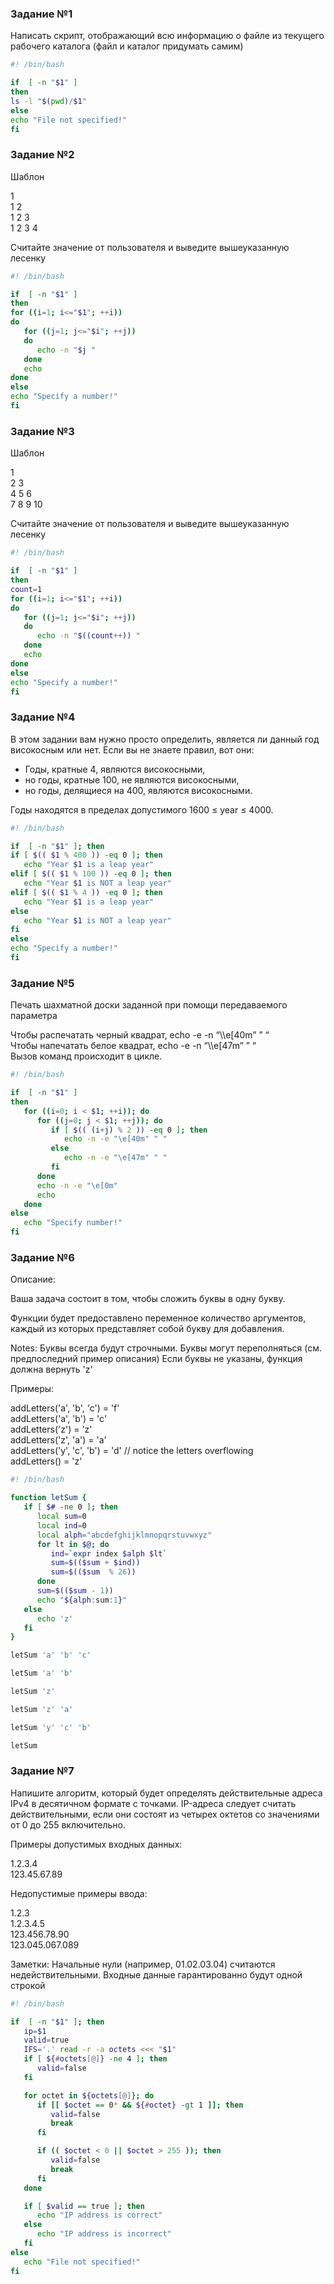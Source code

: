 <h3>Задание №1</h3>

Написать скрипт, отображающий всю информацию о файле из текущего рабочего каталога (файл и каталог придумать самим)

```bash
#! /bin/bash

if  [ -n "$1" ]
then
ls -l "$(pwd)/$1"
else
echo "File not specified!"
fi
```

<h3>Задание №2</h3>

Шаблон

1<br>
1 2<br>
1 2 3<br>
1 2 3 4

Считайте значение от пользователя и выведите вышеуказанную лесенку

```bash
#! /bin/bash

if  [ -n "$1" ]
then
for ((i=1; i<="$1"; ++i))
do
   for ((j=1; j<="$i"; ++j))
   do
      echo -n "$j "
   done
   echo
done
else
echo "Specify a number!"
fi
```

<h3>Задание №3</h3>

Шаблон

1<br>
2 3<br>
4 5 6<br>
7 8 9 10

Считайте значение от пользователя и выведите вышеуказанную лесенку

```bash
#! /bin/bash

if  [ -n "$1" ]
then
count=1
for ((i=1; i<="$1"; ++i))
do
   for ((j=1; j<="$i"; ++j))
   do
      echo -n "$((count++)) "
   done
   echo
done
else
echo "Specify a number!"
fi
```

<h3>Задание №4</h3>

В этом задании вам нужно просто определить, является ли данный год високосным или нет. Если вы не знаете правил, вот они:

- Годы, кратные 4, являются високосными,
- но годы, кратные 100, не являются високосными,
- но годы, делящиеся на 400, являются високосными.

Годы находятся в пределах допустимого 1600 ≤ year ≤ 4000.

```bash
#! /bin/bash

if  [ -n "$1" ]; then
if [ $(( $1 % 400 )) -eq 0 ]; then
   echo "Year $1 is a leap year"
elif [ $(( $1 % 100 )) -eq 0 ]; then
   echo "Year $1 is NOT a leap year"
elif [ $(( $1 % 4 )) -eq 0 ]; then
   echo "Year $1 is a leap year"
else
   echo "Year $1 is NOT a leap year"
fi
else
echo "Specify a number!"
fi
```

<h3>Задание №5</h3>

Печать шахматной доски заданной при помощи передаваемого параметра

Чтобы распечатать черный квадрат, echo -e -n “\\\\e[40m” ” “<br>
Чтобы напечатать белое квадрат, echo -e -n “\\\\e[47m” ” “<br>
Вызов команд происходит в цикле.

```bash
#! /bin/bash

if  [ -n "$1" ]
then
   for ((i=0; i < $1; ++i)); do
      for ((j=0; j < $1; ++j)); do
         if [ $(( (i+j) % 2 )) -eq 0 ]; then
            echo -n -e "\e[40m" " "
         else
            echo -n -e "\e[47m" " "
         fi
      done
      echo -n -e "\e[0m"
      echo
   done
else
   echo "Specify number!"
fi
```

<h3>Задание №6</h3>

Описание:

Ваша задача состоит в том, чтобы сложить буквы в одну букву.

Функции будет предоставлено переменное количество аргументов, каждый из которых представляет собой букву для добавления.

Notes:
Буквы всегда будут строчными.
Буквы могут переполняться (см. предпоследний пример описания)
Если буквы не указаны, функция должна вернуть 'z'


Примеры:

addLetters('a', 'b', 'c') = 'f'<br>
addLetters('a', 'b') = 'c'<br>
addLetters('z') = 'z'<br>
addLetters('z', 'a') = 'a'<br>
addLetters('y', 'c', 'b') = 'd' // notice the letters overflowing<br>
addLetters() = 'z'

```bash
#! /bin/bash

function letSum {
   if [ $# -ne 0 ]; then
      local sum=0
      local ind=0
      local alph="abcdefghijklmnopqrstuvwxyz"
      for lt in $@; do
         ind=`expr index $alph $lt`
         sum=$(($sum + $ind))
         sum=$(($sum  % 26))
      done
      sum=$(($sum - 1))
      echo "${alph:sum:1}"
   else
      echo 'z'
   fi
}

letSum 'a' 'b' 'c'

letSum 'a' 'b'

letSum 'z'

letSum 'z' 'a'

letSum 'y' 'c' 'b'

letSum
```


<h3>Задание №7</h3>

Напишите алгоритм, который будет определять действительные адреса IPv4 в десятичном формате с точками. 
IP-адреса следует считать действительными, если они состоят из четырех октетов со значениями от 0 до 255 включительно.


Примеры допустимых входных данных:

1.2.3.4<br>
123.45.67.89


Недопустимые примеры ввода:

1.2.3<br>
1.2.3.4.5<br>
123.456.78.90<br>
123.045.067.089

Заметки: 
Начальные нули (например, 01.02.03.04) считаются недействительными. 
Входные данные гарантированно будут одной строкой

```bash
#! /bin/bash

if  [ -n "$1" ]; then
   ip=$1
   valid=true
   IFS='.' read -r -a octets <<< "$1"
   if [ ${#octets[@]} -ne 4 ]; then
      valid=false
   fi

   for octet in ${octets[@]}; do
      if [[ $octet == 0* && ${#octet} -gt 1 ]]; then
         valid=false
         break
      fi

      if (( $octet < 0 || $octet > 255 )); then
         valid=false
         break
      fi
   done

   if [ $valid == true ]; then
      echo "IP address is correct"
   else
      echo "IP address is incorrect"
   fi
else
   echo "File not specified!"
fi
```